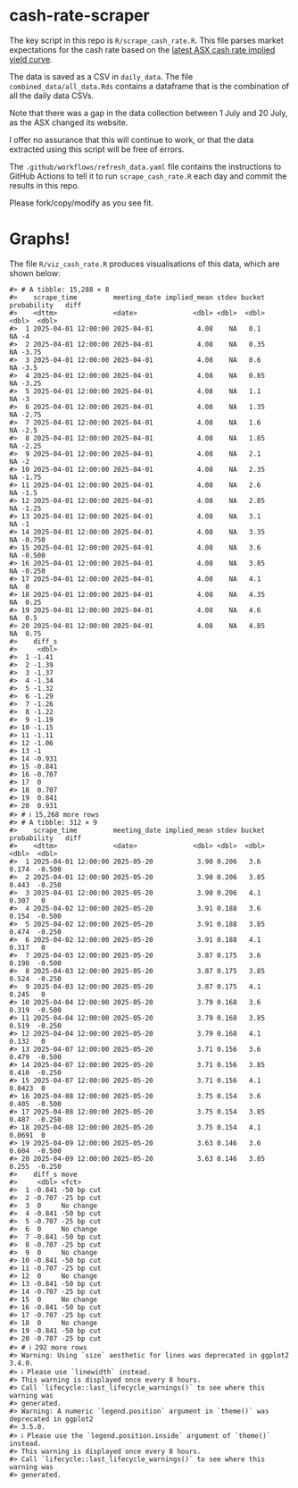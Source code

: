 
<!-- README.md is generated from README.Rmd. Please edit that file -->

# cash-rate-scraper

The key script in this repo is `R/scrape_cash_rate.R`. This file parses
market expectations for the cash rate based on the [latest ASX cash rate
implied yield
curve](https://www.asx.com.au/markets/trade-our-derivatives-market/futures-market/rba-rate-tracker).

The data is saved as a CSV in `daily_data`. The file
`combined_data/all_data.Rds` contains a dataframe that is the
combination of all the daily data CSVs.

Note that there was a gap in the data collection between 1 July and 20
July, as the ASX changed its website.

I offer no assurance that this will continue to work, or that the data
extracted using this script will be free of errors.

The `.github/workflows/refresh_data.yaml` file contains the instructions
to GitHub Actions to tell it to run `scrape_cash_rate.R` each day and
commit the results in this repo.

Please fork/copy/modify as you see fit.

# Graphs!

The file `R/viz_cash_rate.R` produces visualisations of this data, which
are shown below:

    #> # A tibble: 15,288 × 8
    #>    scrape_time         meeting_date implied_mean stdev bucket probability   diff
    #>    <dttm>              <date>              <dbl> <dbl>  <dbl>       <dbl>  <dbl>
    #>  1 2025-04-01 12:00:00 2025-04-01           4.08    NA   0.1           NA -4    
    #>  2 2025-04-01 12:00:00 2025-04-01           4.08    NA   0.35          NA -3.75 
    #>  3 2025-04-01 12:00:00 2025-04-01           4.08    NA   0.6           NA -3.5  
    #>  4 2025-04-01 12:00:00 2025-04-01           4.08    NA   0.85          NA -3.25 
    #>  5 2025-04-01 12:00:00 2025-04-01           4.08    NA   1.1           NA -3    
    #>  6 2025-04-01 12:00:00 2025-04-01           4.08    NA   1.35          NA -2.75 
    #>  7 2025-04-01 12:00:00 2025-04-01           4.08    NA   1.6           NA -2.5  
    #>  8 2025-04-01 12:00:00 2025-04-01           4.08    NA   1.85          NA -2.25 
    #>  9 2025-04-01 12:00:00 2025-04-01           4.08    NA   2.1           NA -2    
    #> 10 2025-04-01 12:00:00 2025-04-01           4.08    NA   2.35          NA -1.75 
    #> 11 2025-04-01 12:00:00 2025-04-01           4.08    NA   2.6           NA -1.5  
    #> 12 2025-04-01 12:00:00 2025-04-01           4.08    NA   2.85          NA -1.25 
    #> 13 2025-04-01 12:00:00 2025-04-01           4.08    NA   3.1           NA -1    
    #> 14 2025-04-01 12:00:00 2025-04-01           4.08    NA   3.35          NA -0.750
    #> 15 2025-04-01 12:00:00 2025-04-01           4.08    NA   3.6           NA -0.500
    #> 16 2025-04-01 12:00:00 2025-04-01           4.08    NA   3.85          NA -0.250
    #> 17 2025-04-01 12:00:00 2025-04-01           4.08    NA   4.1           NA  0    
    #> 18 2025-04-01 12:00:00 2025-04-01           4.08    NA   4.35          NA  0.25 
    #> 19 2025-04-01 12:00:00 2025-04-01           4.08    NA   4.6           NA  0.5  
    #> 20 2025-04-01 12:00:00 2025-04-01           4.08    NA   4.85          NA  0.75 
    #>    diff_s
    #>     <dbl>
    #>  1 -1.41 
    #>  2 -1.39 
    #>  3 -1.37 
    #>  4 -1.34 
    #>  5 -1.32 
    #>  6 -1.29 
    #>  7 -1.26 
    #>  8 -1.22 
    #>  9 -1.19 
    #> 10 -1.15 
    #> 11 -1.11 
    #> 12 -1.06 
    #> 13 -1    
    #> 14 -0.931
    #> 15 -0.841
    #> 16 -0.707
    #> 17  0    
    #> 18  0.707
    #> 19  0.841
    #> 20  0.931
    #> # ℹ 15,268 more rows
    #> # A tibble: 312 × 9
    #>    scrape_time         meeting_date implied_mean stdev bucket probability   diff
    #>    <dttm>              <date>              <dbl> <dbl>  <dbl>       <dbl>  <dbl>
    #>  1 2025-04-01 12:00:00 2025-05-20           3.90 0.206   3.6       0.174  -0.500
    #>  2 2025-04-01 12:00:00 2025-05-20           3.90 0.206   3.85      0.443  -0.250
    #>  3 2025-04-01 12:00:00 2025-05-20           3.90 0.206   4.1       0.307   0    
    #>  4 2025-04-02 12:00:00 2025-05-20           3.91 0.188   3.6       0.154  -0.500
    #>  5 2025-04-02 12:00:00 2025-05-20           3.91 0.188   3.85      0.474  -0.250
    #>  6 2025-04-02 12:00:00 2025-05-20           3.91 0.188   4.1       0.317   0    
    #>  7 2025-04-03 12:00:00 2025-05-20           3.87 0.175   3.6       0.198  -0.500
    #>  8 2025-04-03 12:00:00 2025-05-20           3.87 0.175   3.85      0.524  -0.250
    #>  9 2025-04-03 12:00:00 2025-05-20           3.87 0.175   4.1       0.245   0    
    #> 10 2025-04-04 12:00:00 2025-05-20           3.79 0.168   3.6       0.319  -0.500
    #> 11 2025-04-04 12:00:00 2025-05-20           3.79 0.168   3.85      0.519  -0.250
    #> 12 2025-04-04 12:00:00 2025-05-20           3.79 0.168   4.1       0.132   0    
    #> 13 2025-04-07 12:00:00 2025-05-20           3.71 0.156   3.6       0.479  -0.500
    #> 14 2025-04-07 12:00:00 2025-05-20           3.71 0.156   3.85      0.410  -0.250
    #> 15 2025-04-07 12:00:00 2025-05-20           3.71 0.156   4.1       0.0423  0    
    #> 16 2025-04-08 12:00:00 2025-05-20           3.75 0.154   3.6       0.405  -0.500
    #> 17 2025-04-08 12:00:00 2025-05-20           3.75 0.154   3.85      0.487  -0.250
    #> 18 2025-04-08 12:00:00 2025-05-20           3.75 0.154   4.1       0.0691  0    
    #> 19 2025-04-09 12:00:00 2025-05-20           3.63 0.146   3.6       0.604  -0.500
    #> 20 2025-04-09 12:00:00 2025-05-20           3.63 0.146   3.85      0.255  -0.250
    #>    diff_s move      
    #>     <dbl> <fct>     
    #>  1 -0.841 -50 bp cut
    #>  2 -0.707 -25 bp cut
    #>  3  0     No change 
    #>  4 -0.841 -50 bp cut
    #>  5 -0.707 -25 bp cut
    #>  6  0     No change 
    #>  7 -0.841 -50 bp cut
    #>  8 -0.707 -25 bp cut
    #>  9  0     No change 
    #> 10 -0.841 -50 bp cut
    #> 11 -0.707 -25 bp cut
    #> 12  0     No change 
    #> 13 -0.841 -50 bp cut
    #> 14 -0.707 -25 bp cut
    #> 15  0     No change 
    #> 16 -0.841 -50 bp cut
    #> 17 -0.707 -25 bp cut
    #> 18  0     No change 
    #> 19 -0.841 -50 bp cut
    #> 20 -0.707 -25 bp cut
    #> # ℹ 292 more rows
    #> Warning: Using `size` aesthetic for lines was deprecated in ggplot2 3.4.0.
    #> ℹ Please use `linewidth` instead.
    #> This warning is displayed once every 8 hours.
    #> Call `lifecycle::last_lifecycle_warnings()` to see where this warning was
    #> generated.
    #> Warning: A numeric `legend.position` argument in `theme()` was deprecated in ggplot2
    #> 3.5.0.
    #> ℹ Please use the `legend.position.inside` argument of `theme()` instead.
    #> This warning is displayed once every 8 hours.
    #> Call `lifecycle::last_lifecycle_warnings()` to see where this warning was
    #> generated.
